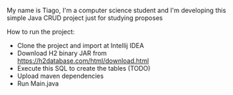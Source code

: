 My name is Tiago, I'm a computer science student and I'm developing this simple Java CRUD project just for studying proposes

How to run the project:
- Clone the project and import at Intellij IDEA
- Download H2 binary JAR from https://h2database.com/html/download.html
- Execute this SQL to create the tables (TODO)
- Upload maven dependencies
- Run Main.java